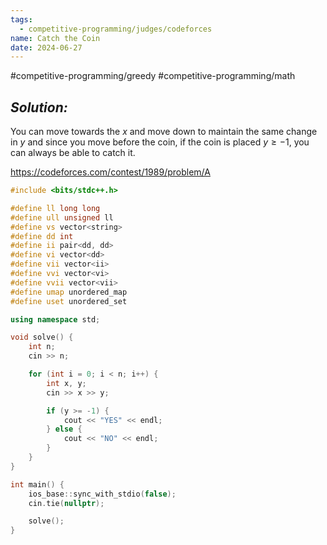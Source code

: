 ```yaml
---
tags:
  - competitive-programming/judges/codeforces
name: Catch the Coin
date: 2024-06-27
---
```

#competitive-programming/greedy #competitive-programming/math 
## _Solution:_
You can move towards the $x$ and move down to maintain the same change in $y$ and since you move before the coin, if the coin is placed $y\ge-1$, you can always be able to catch it.

https://codeforces.com/contest/1989/problem/A
```cpp
#include <bits/stdc++.h>

#define ll long long
#define ull unsigned ll
#define vs vector<string>
#define dd int
#define ii pair<dd, dd>
#define vi vector<dd>
#define vii vector<ii>
#define vvi vector<vi>
#define vvii vector<vii>
#define umap unordered_map
#define uset unordered_set

using namespace std;

void solve() {
    int n;
    cin >> n;

    for (int i = 0; i < n; i++) {
        int x, y;
        cin >> x >> y;

        if (y >= -1) {
            cout << "YES" << endl;
        } else {
            cout << "NO" << endl;
        }
    }
}

int main() {
    ios_base::sync_with_stdio(false);
    cin.tie(nullptr);

    solve();
}
```